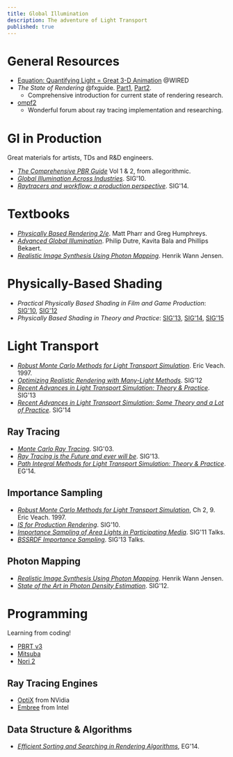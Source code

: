 ```yaml
---
title: Global Illumination
description: The adventure of Light Transport
published: true
---
```


# General Resources

* [Equation: Quantifying Light = Great 3-D Animation](http://www.wired.com/2010/07/st_equation_3danimation/) @WIRED
* <cite>The State of Rendering</cite> @fxguide. [Part1](http://www.fxguide.com/featured/the-state-of-rendering/), [Part2](http://www.fxguide.com/featured/the-state-of-rendering-part-2/).
    - Comprehensive introduction for current state of rendering research.
* [ompf2](http://ompf2.com)
    * Wonderful forum about ray tracing implementation and researching.

# GI in Production
Great materials for artists, TDs and R&D engineers.

* <cite>[The Comprehensive PBR Guide](https://www.allegorithmic.com/pbr-guide)</cite> Vol 1 & 2, from allegorithmic.
* <cite>[Global Illumination Across Industries](http://cgg.mff.cuni.cz/~jaroslav/gicourse2010/)</cite>. SIG'10.
* <cite>[Raytracers and workflow: a production perspective](http://dl.acm.org/authorize?6945594)</cite>. SIG'14.

# Textbooks

* <cite>[Physically Based Rendering 2/e](http://www.pbrt.org/contents.php)</cite>. Matt Pharr and Greg Humphreys.
* <cite>[Advanced Global Illumination](http://sites.edm.uhasselt.be/agibook/)</cite>. Philip Dutre, Kavita Bala and Phillips Bekaert.
* <cite>[Realistic Image Synthesis Using Photon Mapping](http://graphics.ucsd.edu/~henrik/papers/book/)</cite>. Henrik Wann Jensen.

# Physically-Based Shading

* <cite>Practical Physically Based Shading in Film and Game Production</cite>: [SIG'10](http://renderwonk.com/publications/s2010-shading-course/), [SIG'12](http://blog.selfshadow.com/publications/s2012-shading-course/)
* <cite>Physically Based Shading in Theory and Practice</cite>:
    [SIG'13](http://blog.selfshadow.com/publications/s2013-shading-course/), [SIG'14](http://blog.selfshadow.com/publications/s2014-shading-course/), [SIG'15](http://blog.selfshadow.com/publications/s2015-shading-course/)

# Light Transport

* <cite>[Robust Monte Carlo Methods for Light Transport Simulation][Eric Veach]</cite>. Eric Veach. 1997.
* <cite>[Optimizing Realistic Rendering with Many-Light Methods](http://cgg.mff.cuni.cz/~jaroslav/papers/mlcourse2012/)</cite>. SIG'12
* <cite>[Recent Advances in Light Transport Simulation: Theory & Practice](http://cgg.mff.cuni.cz/~jaroslav/papers/2013-ltscourse/)</cite>. SIG'13
* <cite>[Recent Advances in Light Transport Simulation: Some Theory and a Lot of Practice](http://cgg.mff.cuni.cz/~jaroslav/papers/2014-ltscourse/)</cite>. SIG'14

## Ray Tracing

* <cite>[Monte Carlo Ray Tracing](http://www.cs.rutgers.edu/~decarlo/readings/mcrt-sg03c.pdf)</cite>. SIG'03.
* <cite>[Ray Tracing is the Future and ever will be](https://sites.google.com/site/raytracingcourse/)</cite>. SIG'13.
* <cite>[Path Integral Methods for Light Transport Simulation: Theory & Practice](http://cgg.mff.cuni.cz/~jaroslav/papers/2014-ltstutorial/)</cite>. EG'14.

## Importance Sampling

* <cite>[Robust Monte Carlo Methods for Light Transport Simulation][Eric Veach]</cite>, Ch 2, 9. Eric Veach. 1997.
* <cite>[IS for Production Rendering](https://sites.google.com/site/isrendering/home)</cite>. SIG'10.
* <cite>[Importance Sampling of Area Lights in Participating Media](https://sites.google.com/site/ckulla/home/importance-sampling-of-area-lights-in-participating-media)</cite>. SIG'11 Talks.
* <cite>[BSSRDF Importance Sampling](https://sites.google.com/site/ckulla/home/bssrdf-importance-sampling)</cite>. SIG'13 Talks.

## Photon Mapping

* <cite>[Realistic Image Synthesis Using Photon Mapping](http://graphics.ucsd.edu/~henrik/papers/book/)</cite>. Henrik Wann Jensen.
* <cite>[State of the Art in Photon Density Estimation](http://users-cs.au.dk/toshiya/starpm2012/)</cite>. SIG'12.

# Programming
Learning from coding!

* [PBRT v3](https://github.com/mmp/pbrt-v3/)
* [Mitsuba](https://www.mitsuba-renderer.org)
* [Nori 2](http://wjakob.github.io/nori/)

## Ray Tracing Engines
* [OptiX](https://developer.nvidia.com/optix) from NVidia
* [Embree](http://embree.github.io) from Intel

## Data Structure & Algorithms
* <cite>[Efficient Sorting and Searching in Rendering Algorithms](http://www.researchgate.net/publication/261624776_EG_2014_tutorial_Efficient_Sorting_and_Searching_in_Rendering_Algorithms_-_slides)</cite>, EG'14.


[Eric Veach]: https://graphics.stanford.edu/papers/veach_thesis/
